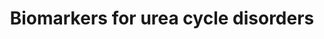 ---
annotations:
- id: DOID:9280
  parent: genetic disease
  type: Disease Ontology
  value: carbamoyl phosphate synthetase I deficiency disease
- id: DOID:9278
  parent: genetic disease
  type: Disease Ontology
  value: hyperargininemia
- id: DOID:9271
  parent: genetic disease
  type: Disease Ontology
  value: ornithine carbamoyltransferase deficiency
- id: DOID:9267
  parent: genetic disease
  type: Disease Ontology
  value: urea cycle disorder
- id: DOID:9273
  parent: genetic disease
  type: Disease Ontology
  value: citrullinemia
- id: PW:0000076
  parent: classic metabolic pathway
  type: Pathway Ontology
  value: urea cycle pathway
- id: DOID:14755
  parent: genetic disease
  type: Disease Ontology
  value: argininosuccinic aciduria
- id: PW:0002142
  parent: disease pathway
  type: Pathway Ontology
  value: inborn error of urea cycle pathway
authors:
- IreneHemel
- DeSl
- Egonw
- MaintBot
citedin:
- link: 10.1007/s13770-023-00621-1
  title: Reconstructed Human Skin with Hypodermis Shows Essential Role of Adipose
    Tissue in Skin Metabolism (2024)
description: Urea cycle disorders are caused by enzyme or transporter defects in the
  Urea cycle (WP4571). These diseases are characterised by hyperammonemia, respiratory
  alkalosis and encephalopathy and the severity of the disease depends on the severity
  of the defect and the place of the defect in the cycle. Severe forms usually have
  an onset in infancy, while mild forms can also present in adulthood. The diagnosis
  of Urea cycle disorders is based on altered concentrations of different metabolic
  biochemical markers. Some of these markers are metabolites in the Urea cycle, but
  there are also several other markers, that are either indirectly or not related
  to the Urea cycle. All metabolic markers used for the diagnosis of at least one
  Urea cycle disorder and their relations are visualized in this pathway.  Biochemical
  markers derived from http://www.iembase.org/, for all diseases pictured in WP4571
last-edited: 2019-09-17
ndex: 21d703bd-8b6c-11eb-9e72-0ac135e8bacf
organisms:
- Homo sapiens
redirect_from:
- /index.php/Pathway:WP4583
- /instance/WP4583
- /instance/WP4583_r123408
revision: r123408
schema-jsonld:
- '@context': https://schema.org/
  '@id': https://wikipathways.github.io/pathways/WP4583.html
  '@type': Dataset
  creator:
    '@type': Organization
    name: WikiPathways
  description: Urea cycle disorders are caused by enzyme or transporter defects in
    the Urea cycle (WP4571). These diseases are characterised by hyperammonemia, respiratory
    alkalosis and encephalopathy and the severity of the disease depends on the severity
    of the defect and the place of the defect in the cycle. Severe forms usually have
    an onset in infancy, while mild forms can also present in adulthood. The diagnosis
    of Urea cycle disorders is based on altered concentrations of different metabolic
    biochemical markers. Some of these markers are metabolites in the Urea cycle,
    but there are also several other markers, that are either indirectly or not related
    to the Urea cycle. All metabolic markers used for the diagnosis of at least one
    Urea cycle disorder and their relations are visualized in this pathway.  Biochemical
    markers derived from http://www.iembase.org/, for all diseases pictured in WP4571
  keywords:
  - (S)-Beta-aminoisobutyrate
  - ALT
  - ARG1
  - ASL
  - ASS1
  - AST
  - Arginine
  - Argininosuccinate
  - Aspartate
  - Beta-alanine
  - Carbamoyl-phosphate
  - Citrulline
  - Creatine
  - Factor VII
  - Factor X
  - Fumarate
  - GAMT
  - GATM
  - GLS2
  - Galactose
  - Glutamate
  - Glutamine
  - Guanidinoacetate
  - Homocitrulline
  - Methionine
  - N-acetylglutamate
  - NAGS
  - NH4+
  - OTC
  - Ornithine
  - Orotate
  - Threonine
  - Tyrosine
  - Urea
  license: CC0
  name: Biomarkers for urea cycle disorders
seo: CreativeWork
title: Biomarkers for urea cycle disorders
wpid: WP4583
---